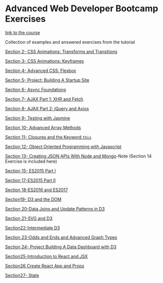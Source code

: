 <h1>Advanced Web Developer Bootcamp Exercises</h1>
<p><a href="https://www.udemy.com/the-advanced-web-developer-bootcamp">link to the course</a></p>

<p>Collection of examples and answered exercises from the tutorial</p>

<p><a href="./Section2-CSS-Animations-Transforms and Transitions/">Section 2- CSS Animations: Transforms and Transitions</a></p>
<p><a href="./Section3-CSS-Animations-Keyframes/">Section 3- CSS Animations: Keyframes</a></p>
<p><a href="./Section4-AdvancedCSS-Flexbox/">Section 4- Advanced CSS: Flexbox</a></p>
<p><a href="./Section5-Project-Building-A-Startup-Site/">Section 5- Project: Building A Startup Site</a></p>
<p><a href="./Section6-Async-Foundations/">Section 6- Async Foundations</a></p>
<p><a href="./Section7-AJAX-Part1-XHR-and-Fetch/">Section 7- AJAX Part 1: XHR and Fetch</a></p>
<p><a href="./Section8-AJAX-Part2-jQuery-and-Axios">Section 8- AJAX Part 2: jQuery and Axios</a></p>
<p><a href="./Section9-Testing-with-Jasmine/">Section 9- Testing with Jasmine</a></p>
<p><a href="./Section10-Advanced-Array-Methods/">Section 10- Advanced Array Methods</a></p>
<p><a href="./Section11-Closures-and-the-Keyword-this/">Section 11- Closures and the Keyword <code>this</code></a></p>
<p><a href="./Section12-Object-Oriented-Programming-with-Javascript/">Section 12- Object Oriented Programming with Javascript</a></p>
<p><a href="./Section13-Creating-JSON-APIs-With-Node-and-Mongo/">Section 13- Creating JSON APIs With Node and Mongo</a>-Note (Section 14 Exercise is included here)</p>
<p><a href="./Section15-ES2015-Part-1/">Section 15- ES2015 Part I</a></p>
<p><a href="./Section17-ES2015-Part-2/">Section 17-ES2015 Part II</a></p>
<p><a href="./Section18-ES2016-and-ES2017/">Section 18-ES2016 and ES2017</a></p>
<p><a href="./Section19-D3-and-the-DOM/">Section19- D3 and the DOM</a></p>
<p><a href="./Section20-Data-Joins-and-Update-Patterns-in-D3/">Section 20-Data Joins and Update Patterns in D3</a></p>
<p><a href="./Section21-SVG-and-D3/">Section 21-SVG and D3</a></p>
<p><a href="./Section22-Intermediate-D3/">Section22-Intermediate D3</a></p>
<p><a href="./Section23-D3-Odds-and-Ends-and-Advanced-Graph-Types/">Section 23-Odds and Ends and Advanced Graph Types</a></p>
<p><a href="./Section24-Project-Building-a-Data-Dashboard-with-D3/">Section 24- Project Building A Data Dashboard with D3</a></p>
<p><a href="./Section25-Introduction-to-React-and-JSX/">Section25-Introduction to React and JSX</a></p>
<p><a href="./Section26-Create-React-App-and-Props/">Section26 Create React App and Props</a></p>
<p><a href="./Section27-State/">Section27- State</a></p>